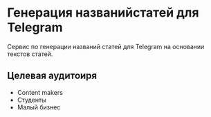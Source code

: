# Генерация названийстатей для Telegram
Сервис по генерации названий статей для Telegram на основании текстов статей.

## Целевая аудитоиря
* Content makers
* Студенты
* Малый бизнес
